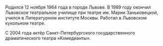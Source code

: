 Родился 12 ноября 1964 года в городе Львове. В 1989 году окончил Львовское театральное училище при театре им. Марии Заньковецкой, учился в Литературном институте Москвы. Работал в Львовском кукольном театре.


С 2004 года актёр Санкт-Петербургского государственного драматического театра «Комедианты».